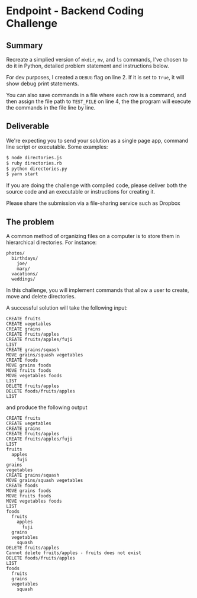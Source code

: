 # Endpoint - Backend Coding Challenge

## Summary

Recreate a simplied version of `mkdir`, `mv`, and `ls` commands, I've chosen to do it in Python, detailed problem statement and instructions below.

For dev purposes, I created a `DEBUG` flag on line 2. If it is set to `True`, it will show debug print statements.

You can also save commands in a file where each row is a command, and then assign the file path to `TEST_FILE` on line 4, the the program will execute the commands in the file line by line.

## Deliverable

We're expecting you to send your solution as a single page app, command line script or executable.  Some examples:

```bash
$ node directories.js
$ ruby directories.rb
$ python directories.py
$ yarn start
```

If you are doing the challenge with compiled code, please deliver both the source code and an executable or instructions for creating it.

Please share the submission via a file-sharing service such as Dropbox

## The problem

A common method of organizing files on a computer is to store them in hierarchical directories. For instance:
 
```
photos/
  birthdays/
    joe/
    mary/
  vacations/
  weddings/
```
 
In this challenge, you will implement commands that allow a user to create, move and delete directories.
 
A successful solution will take the following input:
 
```
CREATE fruits
CREATE vegetables
CREATE grains
CREATE fruits/apples
CREATE fruits/apples/fuji
LIST
CREATE grains/squash
MOVE grains/squash vegetables
CREATE foods
MOVE grains foods
MOVE fruits foods
MOVE vegetables foods
LIST
DELETE fruits/apples
DELETE foods/fruits/apples
LIST
```
 
and produce the following output
 
```
CREATE fruits
CREATE vegetables
CREATE grains
CREATE fruits/apples
CREATE fruits/apples/fuji
LIST
fruits
  apples
    fuji
grains
vegetables
CREATE grains/squash
MOVE grains/squash vegetables
CREATE foods
MOVE grains foods
MOVE fruits foods
MOVE vegetables foods
LIST
foods
  fruits
    apples
      fuji
  grains
  vegetables
    squash
DELETE fruits/apples
Cannot delete fruits/apples - fruits does not exist
DELETE foods/fruits/apples
LIST
foods
  fruits
  grains
  vegetables
    squash
```